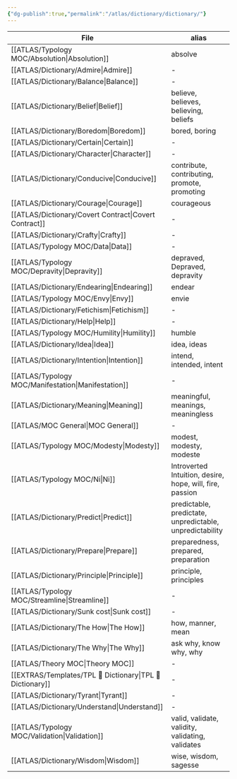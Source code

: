 ```yaml
---
{"dg-publish":true,"permalink":"/atlas/dictionary/dictionary/"}
---
```


| File                                                         | alias                                                    |
| ------------------------------------------------------------ | -------------------------------------------------------- |
| [[ATLAS/Typology MOC/Absolution\|Absolution]]             | absolve                                                  |
| [[ATLAS/Dictionary/Admire\|Admire]]                       | \-                                                       |
| [[ATLAS/Dictionary/Balance\|Balance]]                     | \-                                                       |
| [[ATLAS/Dictionary/Belief\|Belief]]                       | believe, believes, believing, beliefs                    |
| [[ATLAS/Dictionary/Boredom\|Boredom]]                     | bored, boring                                            |
| [[ATLAS/Dictionary/Certain\|Certain]]                     | \-                                                       |
| [[ATLAS/Dictionary/Character\|Character]]                 | \-                                                       |
| [[ATLAS/Dictionary/Conducive\|Conducive]]                 | contribute, contributing, promote, promoting             |
| [[ATLAS/Dictionary/Courage\|Courage]]                     | courageous                                               |
| [[ATLAS/Dictionary/Covert Contract\|Covert Contract]]     | \-                                                       |
| [[ATLAS/Dictionary/Crafty\|Crafty]]                       | \-                                                       |
| [[ATLAS/Typology MOC/Data\|Data]]                         | \-                                                       |
| [[ATLAS/Typology MOC/Depravity\|Depravity]]               | depraved, Depraved, depravity                            |
| [[ATLAS/Dictionary/Endearing\|Endearing]]                 | endear                                                   |
| [[ATLAS/Typology MOC/Envy\|Envy]]                         | envie                                                    |
| [[ATLAS/Dictionary/Fetichism\|Fetichism]]                 | \-                                                       |
| [[ATLAS/Dictionary/Help\|Help]]                           | \-                                                       |
| [[ATLAS/Typology MOC/Humility\|Humility]]                 | humble                                                   |
| [[ATLAS/Dictionary/Idea\|Idea]]                           | idea, ideas                                              |
| [[ATLAS/Dictionary/Intention\|Intention]]                 | intend, intended, intent                                 |
| [[ATLAS/Typology MOC/Manifestation\|Manifestation]]       | \-                                                       |
| [[ATLAS/Dictionary/Meaning\|Meaning]]                     | meaningful, meanings, meaningless                        |
| [[ATLAS/MOC General\|MOC General]]                        | \-                                                       |
| [[ATLAS/Typology MOC/Modesty\|Modesty]]                   | modest, modesty, modeste                                 |
| [[ATLAS/Typology MOC/Ni\|Ni]]                             | Introverted Intuition, desire, hope, will, fire, passion |
| [[ATLAS/Dictionary/Predict\|Predict]]                     | predictable, predictate, unpredictable, unpredictability |
| [[ATLAS/Dictionary/Prepare\|Prepare]]                     | preparedness, prepared, preparation                      |
| [[ATLAS/Dictionary/Principle\|Principle]]                 | principle, principles                                    |
| [[ATLAS/Typology MOC/Streamline\|Streamline]]             | \-                                                       |
| [[ATLAS/Dictionary/Sunk cost\|Sunk cost]]                 | \-                                                       |
| [[ATLAS/Dictionary/The How\|The How]]                     | how, manner, mean                                        |
| [[ATLAS/Dictionary/The Why\|The Why]]                     | ask why, know why, why                                   |
| [[ATLAS/Theory MOC\|Theory MOC]]                          | \-                                                       |
| [[EXTRAS/Templates/TPL 📖 Dictionary\|TPL 📖 Dictionary]] | \-                                                       |
| [[ATLAS/Dictionary/Tyrant\|Tyrant]]                       | \-                                                       |
| [[ATLAS/Dictionary/Understand\|Understand]]               | \-                                                       |
| [[ATLAS/Typology MOC/Validation\|Validation]]             | valid, validate, validity, validating, validates         |
| [[ATLAS/Dictionary/Wisdom\|Wisdom]]                       | wise, wisdom, sagesse                                    |


